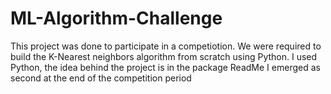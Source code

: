 # ML-Algorithm-Challenge

This project was done to participate in a competiotion. We were required to build the K-Nearest neighbors algorithm from scratch using Python. 
I used Python, the idea behind the project is in the package ReadMe
I emerged as second at the end of the competition period
